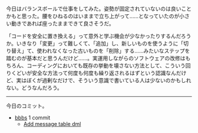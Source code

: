 今日はバランスボールで仕事をしてみた。姿勢が固定されていないのは良いことかもと思った。腰をひねるのはいままで立ち上がって……となっていたのが小さい動きであれば座ったままできて良さそうだ。

「コードを安全に置き換える」って意外と学ぶ機会が少なかったりするんだろうか。いきなり「変更」って難しくて、「追加」し、新しいものを使うように「切り替え」て、使われなくなった古いものを「削除」する……みたいなステップを踏むのが基本だと思うんだけど……。実運用しながらのソフトウェアの改修はもちろん、コーディングにおいても既存の挙動を壊さない方法として、こういう回りくどいが安全な方法って何度も何度も繰り返されるはずという認識なんだけど、実はぼくが過剰なだけで、そういう意識で書いている人は少ないのかもしれない。どうなんだろう。

---

今日のコミット。

- [bbbs](https://github.com/bouzuya/bbbs) 1 commit
  - [Add message table dml](https://github.com/bouzuya/bbbs/commit/b8c7f753ff32c84b046d023c5fd2dafa81f85a94)

